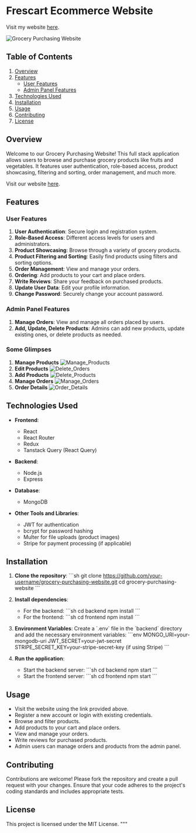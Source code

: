
# Frescart Ecommerce Website
Visit my website [here](https://ecommerce-freshcart-hzag.onrender.com/).

![Grocery Purchasing Website](https://drive.google.com/uc?export=view&id=1JmwYHH22b3Xp6aKtfyfqfbwIejWiC_Df)

## Table of Contents
1. [Overview](#overview)
2. [Features](#features)
   - [User Features](#user-features)
   - [Admin Panel Features](#admin-panel-features)
3. [Technologies Used](#technologies-used)
4. [Installation](#installation)
5. [Usage](#usage)
6. [Contributing](#contributing)
7. [License](#license)

## Overview
Welcome to our Grocery Purchasing Website! This full stack application allows users to browse and purchase grocery products like fruits and vegetables. It features user authentication, role-based access, product showcasing, filtering and sorting, order management, and much more.

Visit our website [here]((https://ecommerce-freshcart-hzag.onrender.com/)).

## Features

### User Features
1. **User Authentication**: Secure login and registration system.
2. **Role-Based Access**: Different access levels for users and administrators.
3. **Product Showcasing**: Browse through a variety of grocery products.
4. **Product Filtering and Sorting**: Easily find products using filters and sorting options.
5. **Order Management**: View and manage your orders.
6. **Ordering**: Add products to your cart and place orders.
7. **Write Reviews**: Share your feedback on purchased products.
8. **Update User Data**: Edit your profile information.
9. **Change Password**: Securely change your account password.

### Admin Panel Features
1. **Manage Orders**: View and manage all orders placed by users.
2. **Add, Update, Delete Products**: Admins can add new products, update existing ones, or delete products as needed.
### Some Glimpses
1. **Manage Products**
   ![Manage_Products](https://drive.google.com/uc?export=view&id=1w2kQIuUy8tX4YJYcqSjxqa1pT3dPSZhA)
2. **Edit Products**
   ![Delete_Orders](https://drive.google.com/uc?export=view&id=1_aBSdWjEl50h9aC7kT_ap3PpvTH8l75C)
3. **Add Products**
   ![Delete_Products](https://drive.google.com/uc?export=view&id=1j4sd3xyu2OyKp0czwTEnYjLubVASxd3e)
4. **Manage Orders**
   ![Manage_Orders](https://drive.google.com/uc?export=view&id=13hEgSt0O5vRgLX3hiYiB8n3yaVvc-lc4)
5. **Order Details**
   ![Order_Details](https://drive.google.com/uc?export=view&id=10q0hhl4WnFds_MfmfT1ZHtfFMLe8zy0X)

## Technologies Used
- **Frontend**:
  - React
  - React Router
  - Redux
  - Tanstack Query (React Query)
  
- **Backend**:
  - Node.js
  - Express
  
- **Database**:
  - MongoDB
  
- **Other Tools and Libraries**:
  - JWT for authentication
  - bcrypt for password hashing
  - Multer for file uploads (product images)
  - Stripe for payment processing (if applicable)

## Installation

1. **Clone the repository**:
    \`\`\`sh
    git clone https://github.com/your-username/grocery-purchasing-website.git
    cd grocery-purchasing-website
    \`\`\`

2. **Install dependencies**:
    - For the backend:
        \`\`\`sh
        cd backend
        npm install
        \`\`\`
    - For the frontend:
        \`\`\`sh
        cd frontend
        npm install
        \`\`\`

3. **Environment Variables**:
    Create a \`.env\` file in the \`backend\` directory and add the necessary environment variables:
    \`\`\`env
    MONGO_URI=your-mongodb-uri
    JWT_SECRET=your-jwt-secret
    STRIPE_SECRET_KEY=your-stripe-secret-key (if using Stripe)
    \`\`\`

4. **Run the application**:
    - Start the backend server:
        \`\`\`sh
        cd backend
        npm start
        \`\`\`
    - Start the frontend server:
        \`\`\`sh
        cd frontend
        npm start
        \`\`\`

## Usage

- Visit the website using the link provided above.
- Register a new account or login with existing credentials.
- Browse and filter products.
- Add products to your cart and place orders.
- View and manage your orders.
- Write reviews for purchased products.
- Admin users can manage orders and products from the admin panel.

## Contributing

Contributions are welcome! Please fork the repository and create a pull request with your changes. Ensure that your code adheres to the project's coding standards and includes appropriate tests.

## License

This project is licensed under the MIT License.
"""

